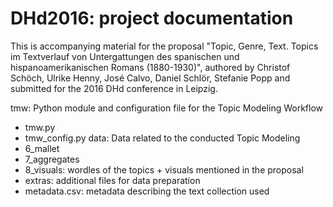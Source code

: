 DHd2016: project documentation
==============================

This is accompanying material for the proposal "Topic, Genre, Text. Topics im Textverlauf von Untergattungen des spanischen und hispanoamerikanischen Romans (1880-1930)", authored by Christof Schöch, Ulrike Henny, José Calvo, Daniel Schlör, Stefanie Popp and submitted for the 2016 DHd conference in Leipzig.

tmw: Python module and configuration file for the Topic Modeling Workflow
- tmw.py
- tmw_config.py
data: Data related to the conducted Topic Modeling
- 6_mallet
- 7_aggregates
- 8_visuals: wordles of the topics + visuals mentioned in the proposal
- extras: additional files for data preparation
- metadata.csv: metadata describing the text collection used


